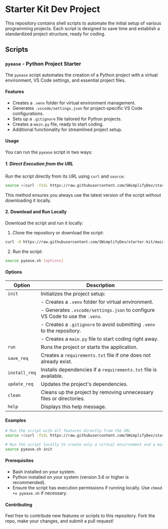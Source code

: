 # Starter Kit Dev Project

This repository contains shell scripts to automate the initial setup of various programming projects. Each script is designed to save time and establish a standardized project structure, ready for coding.

## Scripts

### `pyease` - Python Project Starter

The `pyease` script automates the creation of a Python project with a virtual environment, VS Code settings, and essential project files.

#### Features

- Creates a `.venv` folder for virtual environment management.
- Generates `.vscode/settings.json` for project-specific VS Code configurations.
- Sets up a `.gitignore` file tailored for Python projects.
- Creates a `main.py` file, ready to start coding.
- Additional functionality for streamlined project setup.

#### Usage

You can run the `pyease` script in two ways:

##### 1. Direct Execution from the URL

Run the script directly from its URL using `curl` and `source`:

```bash
source <(curl -fsSL https://raw.githubusercontent.com/SWimplifyDev/starter-kit/main/pyease.sh) [options]
```

This method ensures you always use the latest version of the script without downloading it locally.

#### 2. Download and Run Locally

Download the script and run it locally:

1. Clone the repository or download the script:

```bash
curl -O https://raw.githubusercontent.com/SWimplifyDev/starter-kit/main/pyease.sh
```

2. Run the script:

```bash
source pyease.sh [options]
```

#### Options

| Option        | Description                                                                 |
|---------------|-----------------------------------------------------------------------------|
| `init`        | Initializes the project setup:                                              |
|               | - Creates a `.venv` folder for virtual environment.                         |
|               | - Generates `.vscode/settings.json` to configure VS Code to use the `.venv`.|
|               | - Creates a `.gitignore` to avoid submitting `.venv` to the repository.     |
|               | - Creates a `main.py` file to start coding right away.                      |
| `run`         | Runs the project or starts the application.                                 |
| `save_req`    | Creates a `requirements.txt` file if one does not already exist.            |
| `install_req` | Installs dependencies if a `requirements.txt` file is available.            |
| `update_req`  | Updates the project's dependencies.                                         |
| `clean`       | Cleans up the project by removing unnecessary files or directories.         |
| `help`        | Displays this help message.                                                 |

#### Examples

```bash
# Run the script with all features directly from the URL
source <(curl -fsSL https://raw.githubusercontent.com/SWimplifyDev/starter-kit/main/pyease.sh) init

# Run the script locally to create only a virtual environment and a main.py file
source pyease.sh init
```

#### Prerequisites

- Bash installed on your system.
- Python installed on your system (version 3.6 or higher is recommended).
- Ensure the script has execution permissions if running locally. Use `chmod +x pyease.sh` if necessary.

#### Contributing

Feel free to contribute new features or scripts to this repository. Fork the repo, make your changes, and submit a pull request!

<!-- #### Notes

Access the raw content:
```bash
https://raw.githubusercontent.com/SWimplifyDev/starter-kit/main/pyease.sh
```

Run the script from github:

```bash
curl -fsSL https://raw.githubusercontent.com/SWimplifyDev/starter-kit/main/pyease.sh | bash
```

with commands

```bash
curl -fsSL -H "Cache-Control: no-cache" https://raw.githubusercontent.com/SWimplifyDev/starter-kit/main/pyease.sh | bash -s -- init
```

Run the script from github using source
```bash
source <(curl -fsSL https://raw.githubusercontent.com/SWimplifyDev/starter-kit/main/pyease.sh)
```

with commands

```bash
source <(curl -fsSL https://raw.githubusercontent.com/SWimplifyDev/starter-kit/main/pyease.sh) init
```

Download the script:

```bash
curl -fsSL https://raw.githubusercontent.com/SWimplifyDev/starter-kit/main/pyease.sh -o pyease.sh
```

Then run it from local:

```bash
bash pyease.sh init
```

or using source

```bash
source pyease.sh init
``` -->
